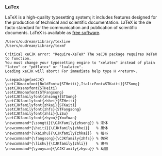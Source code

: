 ### LaTex

LaTeX is a high-quality typesetting system; it includes features designed for the production of technical and scientific documentation. LaTeX is the de facto standard for the communication and publication of scientific documents. LaTeX is available as [free software](https://www.latex-project.org/lppl/).

```
/Users/oudream/Library/texlive
/Users/oudream/Library/texmf

Critical xeCJK error: "Require-XeTeX" The xeCJK package requires XeTeX to function. 
You must change your typesetting engine to "xelatex" instead of plain "latex" or "pdflatex" or "lualatex". 
Loading xeCJK will abort! For immediate help type H <return>.

\usepackage{xeCJK}
\setCJKmainfont[BoldFont={STHeiti},ItalicFont=STKaiti]{STSong}
\setCJKsansfont{STHeiti}
\setCJKmonofont{STFangsong}
\setCJKfamilyfont{zhsong}{STSong}
\setCJKfamilyfont{zhhei}{STHeiti}
\setCJKfamilyfont{zhkai}{STKaiti}
\setCJKfamilyfont{zhfs}{STFangsong}
\setCJKfamilyfont{zhli}{LiSu}
\setCJKfamilyfont{zhyou}{YouYuan}
\newcommand*{\songti}{\CJKfamily{zhsong}} % 宋体
\newcommand*{\heiti}{\CJKfamily{zhhei}}   % 黑体
\newcommand*{\kaishu}{\CJKfamily{zhkai}}  % 楷书
\newcommand*{\fangsong}{\CJKfamily{zhfs}} % 仿宋
\newcommand*{\lishu}{\CJKfamily{zhli}}    % 隶书
\newcommand*{\youyuan}{\CJKfamily{zhyou}} % 幼圆
```



